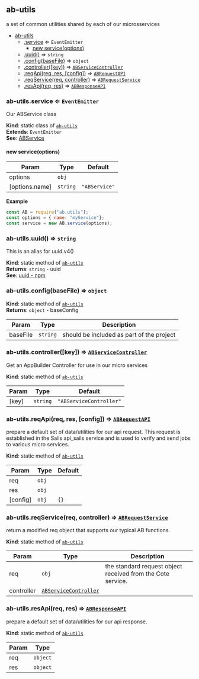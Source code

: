<a name="module_ab-utils"></a>

## ab-utils
a set of common utilities shared by each of our microsservices


* [ab-utils](#module_ab-utils)
    * [.service](#module_ab-utils.service) ⇐ <code>EventEmitter</code>
        * [new service(options)](#new_module_ab-utils.service_new)
    * [.uuid()](#module_ab-utils.uuid) ⇒ <code>string</code>
    * [.config(baseFile)](#module_ab-utils.config) ⇒ <code>object</code>
    * [.controller([key])](#module_ab-utils.controller) ⇒ [<code>ABServiceController</code>](#ABServiceController)
    * [.reqApi(req, res, [config])](#module_ab-utils.reqApi) ⇒ [<code>ABRequestAPI</code>](#ABRequestAPI)
    * [.reqService(req, controller)](#module_ab-utils.reqService) ⇒ [<code>ABRequestService</code>](#ABRequestService)
    * [.resApi(req, res)](#module_ab-utils.resApi) ⇒ [<code>ABResponseAPI</code>](#ABResponseAPI)

<a name="module_ab-utils.service"></a>

### ab-utils.service ⇐ <code>EventEmitter</code>
Our ABService class

**Kind**: static class of [<code>ab-utils</code>](#module_ab-utils)  
**Extends**: <code>EventEmitter</code>  
**See**: [ABService](#ABService)  
<a name="new_module_ab-utils.service_new"></a>

#### new service(options)

| Param | Type | Default |
| --- | --- | --- |
| options | <code>obj</code> |  | 
| [options.name] | <code>string</code> | <code>&quot;ABService&quot;</code> | 

**Example**  
```js
const AB = require("ab.utils");
const options = { name: "myService"};
const service = new AB.service(options);
```
<a name="module_ab-utils.uuid"></a>

### ab-utils.uuid() ⇒ <code>string</code>
This is an alias for uuid.v4()

**Kind**: static method of [<code>ab-utils</code>](#module_ab-utils)  
**Returns**: <code>string</code> - uuid  
**See**: [uuid - npm](https://www.npmjs.com/package/uuid)  
<a name="module_ab-utils.config"></a>

### ab-utils.config(baseFile) ⇒ <code>object</code>
**Kind**: static method of [<code>ab-utils</code>](#module_ab-utils)  
**Returns**: <code>object</code> - baseConfig  

| Param | Type | Description |
| --- | --- | --- |
| baseFile | <code>string</code> | should be included as part of the project |

<a name="module_ab-utils.controller"></a>

### ab-utils.controller([key]) ⇒ [<code>ABServiceController</code>](#ABServiceController)
Get an AppBuilder Controller for use in our micro services

**Kind**: static method of [<code>ab-utils</code>](#module_ab-utils)  

| Param | Type | Default |
| --- | --- | --- |
| [key] | <code>string</code> | <code>&quot;ABServiceController&quot;</code> | 

<a name="module_ab-utils.reqApi"></a>

### ab-utils.reqApi(req, res, [config]) ⇒ [<code>ABRequestAPI</code>](#ABRequestAPI)
prepare a default set of data/utilities for our api request.
This request is established in the Sails api_sails service and is used
to verify and send jobs to various micro services.

**Kind**: static method of [<code>ab-utils</code>](#module_ab-utils)  

| Param | Type | Default |
| --- | --- | --- |
| req | <code>obj</code> |  | 
| res | <code>obj</code> |  | 
| [config] | <code>obj</code> | <code>{}</code> | 

<a name="module_ab-utils.reqService"></a>

### ab-utils.reqService(req, controller) ⇒ [<code>ABRequestService</code>](#ABRequestService)
return a modified req object that supports our typical AB functions.

**Kind**: static method of [<code>ab-utils</code>](#module_ab-utils)  

| Param | Type | Description |
| --- | --- | --- |
| req | <code>obj</code> | the standard request object received from the Cote service. |
| controller | [<code>ABServiceController</code>](#ABServiceController) |  |

<a name="module_ab-utils.resApi"></a>

### ab-utils.resApi(req, res) ⇒ [<code>ABResponseAPI</code>](#ABResponseAPI)
prepare a default set of data/utilities for our api response.

**Kind**: static method of [<code>ab-utils</code>](#module_ab-utils)  

| Param | Type |
| --- | --- |
| req | <code>object</code> | 
| res | <code>object</code> | 

